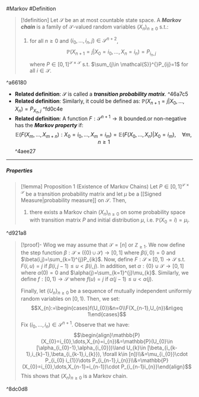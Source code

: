 #Markov #Definition 

> [!definition]
> Let $\mathcal{S}$ be an at most countable state space. A ***Markov chain*** is a family of $\mathcal{S}$-valued random variables $(X_{n})_{n\geq 0}$ s.t.:
> 1. for all $n\geq 0$ and $(i_{0},\dots,i_{n},j)\in \mathcal{S}^{n+2}$, $$\mathbb{P}(X_{n+1}=j|X_{0}=i_{0},\dots,X_{n}=i_{n})=P_{i_{n},j}$$where $P\in [0,1]^{\mathcal{S}\times \mathcal{S}}$ s.t. $\sum_{j\in \mathcal{S}}^{}P_{ij}=1$ for all $i\in \mathcal{S}$. 

^a66180

- **Related definition**: $\mathcal{S}$ is called a ***transition probability matrix***. ^46a7c5
- **Related definition**: Similarly, it could be defined as: $\mathbb{P}(X_{n+1}=j|X_{0},\dots,X_{n})=P_{X_{n},j}$ ^fd0c4e
- **Related definition**: A function $F:\mathcal{S}^{n+1}\to \mathbb{R}$ bounded.or non-negative has the ***Markov property*** if: $$\mathbb{E}(F(X_{m},\dots,X_{m+n}):X_{0}=i_{0},\dots,X_{m}=i_{m})=\mathbb{E}(F(X_{0},\dots,X_{n})|X_{0}=i_{m}),\quad \forall m,n\geq 1$$ ^4aee27
---
##### Properties
> [!lemma] Proposition 1 (Existence of Markov Chains)
> Let $P\in [0,1]^{\mathcal{S\times S}}$ be a transition probability matrix and let $\mu$ be a [[Signed Measure|probability measure]] on $\mathcal{S}$. Then, 
> 1. there exists a Markov chain $(X_{n})_{n\geq 0}$ on some probability space with transition matrix $P$ and initial distribution $\mu$, i.e. $\mathbb{P}(X_{0}=i)=\mu_{i}$.

^d921a8

> [!proof]-
> Wlog we may assume that $\mathcal{S}= [n]$ or $\mathbb{Z}_{\geq 1}$. We now define the step function $\beta:\mathcal{S}\times (\{ 0 \}\cup\mathcal{S})\to[0,1]$ where $\beta(i,0)=0$ and $\beta(i,j)=\sum_{k=1}^{j}P_{ik}$. Now, define $F:\mathcal{S}\times[0,1)\to \mathcal{S}$ s.t. $F(i,u)=j$ if $\beta(i,j-1)\leq u <\beta(i,j)$. In addition, set $\alpha:\{ 0 \}\cup \mathcal{S}\to[0,1]$ where $\alpha(0)=0$ and $\alpha(j)=\sum_{k=1}^{j}\mu_{k}$. Similarly, we define $f:[0,1)\to \mathcal{S}$ where $f(u)=j$ if $\alpha(j-1)\leq u<\alpha(j)$. 
> 
> Finally, let $\{ U_{n} \}_{n\geq 0}$ be a sequence of mutually independent uniformly random variables on $[0,1)$. Then, we set: $$X_{n}:=\begin{cases}f(U_{0})&n=0\\F(X_{n-1},U_{n})&n\geq 1\end{cases}$$Fix $(i_{0},\dots,i_{n})\in \mathcal{S}^{n+1}$. Observe that we have: $$\begin{align}\mathbb{P}(X_{0}=i_{0},\dots,X_{n}=i_{n})&=\mathbb{P}(U_{0}\in [\alpha_{i_{0}-1},\alpha_{i_{0}})\land U_{k}\in [\beta_{i_{k-1},i_{k}-1},\beta_{i_{k-1},i_{k}}), \forall k\in [n])\\&=\mu_{i_{0}}\cdot P_{i_{0} i_{1}}\dots P_{i_{n-1},i_{n}}\\&=\mathbb{P}(X_{0}=i_{0},\dots,X_{n-1}=i_{n-1})\cdot P_{i_{n-1}i_{n}}\end{align}$$This shows that $(X_{n})_{n\geq 0}$ is a Markov chain.

^8dc0d8

